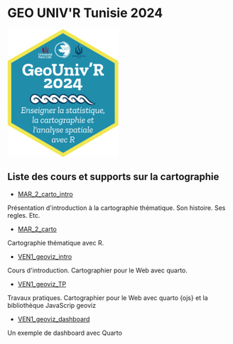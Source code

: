 # GEO UNIV'R Tunisie 2024


<img src = "logo.png" width = "250px"/>

## Liste des cours et supports sur la cartographie

- <a href = "https://neocarto.github.io/geounivr2024/MAR_2_carto_intro/docs/index.html" target = "BLANK">MAR_2_carto_intro</a>

Présentation d'introduction à la cartographie thématique. Son histoire. Ses regles. Etc.

- <a href = "https://neocarto.github.io/geounivr2024/MAR_2_carto/index.html" target = "BLANK">MAR_2_carto</a>

Cartographie thématique avec R.

- <a href = "https://neocarto.github.io/geounivr2024/VEN1_geoviz_intro/docs/index.html" target = "BLANK">VEN1_geoviz_intro</a>

Cours d'introduction. Cartographier pour le Web avec quarto.

- <a href = "https://neocarto.github.io/geounivr2024/VEN1_geoviz_TP/docs/index.html" target = "BLANK">VEN1_geoviz_TP</a>

Travaux pratiques. Cartographier pour le Web avec quarto {ojs} et la bibliothèque JavaScrip geoviz

- <a href = "https://neocarto.github.io/geounivr2024/VEN1_geoviz_dashboard/index.html" target = "BLANK">VEN1_geoviz_dashboard</a>

Un exemple de dashboard avec Quarto
